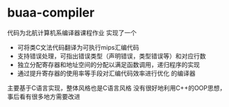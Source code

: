 # buaa-compiler
代码为北航计算机系编译器课程作业
实现了一个
* 可将类C文法代码翻译为可执行mips汇编代码
* 支持错误处理，可指出错误类型（声明错误，类型错误等）和对应行数
* 独立分配寄存器和地址空间的分配以满足函数调用，递归程序的实现
* 通过提升寄存器的使用率等手段对汇编代码效率进行优化
的编译器

主要基于C语言实现，整体风格也是C语言风格
没有很好地利用C++的OOP思想，事后看有很多地方需要改进
